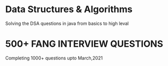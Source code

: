 # Data Structures & Algorithms
 Solving the DSA questions in java from basics to high leval 
 # 500+ FANG INTERVIEW QUESTIONS
Completing 1000+ questions upto March,2021
